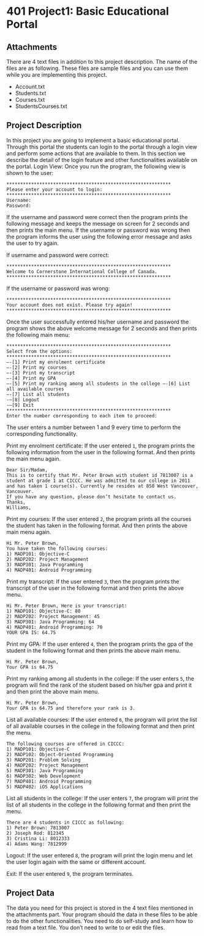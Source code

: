 # 401 Project1: Basic Educational Portal

## Attachments
 There are 4 text files in addition to this project description. The name of the files are as
 following. These files are sample files and you can use them while you are implementing
 this project.
  
  - Account.txt
  - Students.txt
  - Courses.txt
  - StudentsCourses.txt
  
## Project Description
In this project you are going to implement a basic educational portal. Through this portal the students can login to the portal through a login view and perform some actions that are available to them. In this section we describe the detail of the login feature and other functionalities available on the portal.
Login View: Once you run the program, the following view is shown to the user:
```
************************************************************
Please enter your account to login:
************************************************************
Username:
Password:
```
If the username and password were correct then the program prints the following message and keeps the message on screen for 2 seconds and then prints the main menu. If the username or password was wrong then the program informs the user using the following error message and asks the user to try again.

If username and password were correct:
```
************************************************************
Welcome to Cornerstone International College of Canada. 
************************************************************
```
If the username or password was wrong:
```
************************************************************
Your account does not exist. Please try again! 
************************************************************
```
Once the user successfully entered his/her username and password the program shows the above welcome message for 2 seconds and then prints the following main menu:
```
************************************************************
Select from the options: 
************************************************************
—-[1] Print my enrolment certificate
—-[2] Print my courses
—-[3] Print my transcript
—-[4] Print my GPA
—-[5] Print my ranking among all students in the college —-[6] List all available courses
—-[7] List all students
-—[8] Logout
-—[9] Exit 
************************************************************
Enter the number corresponding to each item to proceed:
```
The user enters a number between 1 and 9 every time to perform the corresponding functionality.

Print my enrolment certificate: If the user entered `1`, the program prints the following information from the user in the following format. And then prints the main menu again.
```
Dear Sir/Madam,
This is to certify that Mr. Peter Brown with student id 7813007 is a student at grade 1 at CICCC. He was admitted to our college in 2011 and has taken 1 course(s). Currently he resides at 850 West Vancouver, Vancouver.
If you have any question, please don’t hesitate to contact us.
Thanks,
Williams,
```
Print my courses: If the user entered `2`, the program prints all the courses the student has taken in the following format. And then prints the above main menu again.
```
Hi Mr. Peter Brown,
You have taken the following courses:
1) MADP101: Objective-C
2) MADP202: Project Management
3) MADP301: Java Programming
4) MADP401: Android Programming
```
Print my transcript: If the user entered `3`, then the program prints the transcript of the user in the following format and then prints the above menu.
```
Hi Mr. Peter Brown, Here is your transcript:
1) MADP101: Objective-C: 80
2) MADP202: Project Management: 45
3) MADP301: Java Programming: 64
4) MADP401: Android Programming: 70
YOUR GPA IS: 64.75
```
Print my GPA: If the user entered `4`, then the program prints the gpa of the student in the following format and then prints the above main menu.
```
Hi Mr. Peter Brown,
Your GPA is 64.75
```
Print my ranking among all students in the college: If the user enters `5`, the program will find the rank of the student based on his/her gpa and print it and then print the above main menu.
```
Hi Mr. Peter Brown,
Your GPA is 64.75 and therefore your rank is 3.
```
List all available courses: If the user entered `6`, the program will print the list of all available courses in the college in the following format and then print the menu.
```
The following courses are offered in CICCC:
1) MADP101: Objective-C
2) MADP102: Object-Oriented Programming
3) MADP201: Problem Solving
4) MADP202: Project Management
5) MADP301: Java Programming
6) MADP302: Web Development
7) MADP401: Android Programming
5) MADP402: iOS Applications
```
List all students in the college: If the user enters `7`, the program will print the list of all students in the college in the following format and then print the menu.
```
There are 4 students in CICCC as following:
1) Peter Brown: 7813007
2) Joseph Rod: 812345
3) Cristina Li: 8012333
4) Adams Wang: 7812999
```
Logout: If the user entered `8`, the program will print the login menu and let the user login again with the same or different account.

Exit: If the user entered `9`, the program terminates.

## Project Data
The data you need for this project is stored in the 4 text files mentioned in the attachments part. Your program should the data in these files to be able to do the other functionalities. You need to do self-study and learn how to read from a text file. You don’t need to write to or edit the files.
